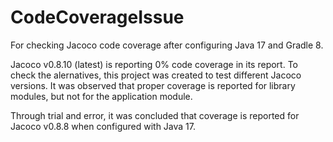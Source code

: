 # CodeCoverageIssue
For checking Jacoco code coverage after configuring Java 17 and Gradle 8.

Jacoco v0.8.10 (latest) is reporting 0% code coverage in its report. To check the alernatives, this project was created to test different Jacoco versions.
It was observed that proper coverage is reported for library modules, but not for the application module.

Through trial and error, it was concluded that coverage is reported for Jacoco v0.8.8 when configured with Java 17.
